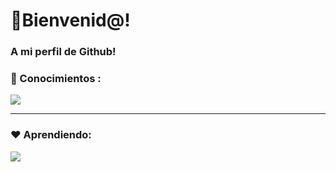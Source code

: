 # 🌸Bienvenid@!

### A mi perfil de Github!





### 🔖 Conocimientos :

<p>
  <a href="https://skillicons.dev">
    <p>
    <img src="https://skillicons.dev/icons?i=vscode,photoshop"/>
  </a>
</p>

---

### ❤️ Aprendiendo:

<p>
  <a href="https://skillicons.dev">
    <img src="https://skillicons.dev/icons?i=cpp"/>
  </a>
</p>





